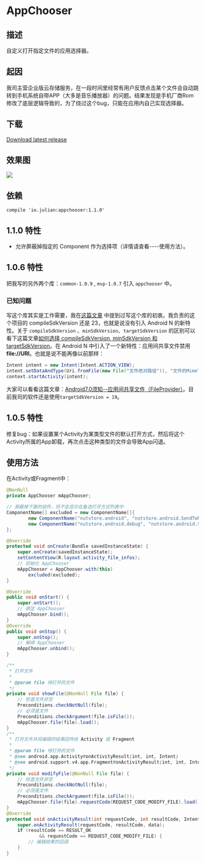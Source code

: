 # AppChooser
## 描述
自定义打开指定文件的应用选择器。
## 起因
我司主营企业版云存储服务，在一段时间里经常有用户反馈点击某个文件会自动跳转到手机系统自带APP（大多是音乐播放器）的问题。结果发现是手机厂商Rom修改了底层逻辑导致的，为了绕过这个bug，只能在应用内自己实现选择器。

## 下载
[Download latest release](https://github.com/JulianAndroid/AppChooser/releases/tag/v1.0.6)

## 效果图

![](screenshots/Gif_20170624_154149.gif)

## 依赖

`compile 'io.julian:appchooser:1.1.0'`

## 1.1.0 特性
- 允许屏蔽掉指定的 Component 作为选择项（详情请查看----使用方法）。

## 1.0.6 特性

把我写的另外两个库：`common-1.0.9` , `mvp-1.0.7` 引入 `appchooser` 中。

### 已知问题

写这个库其实是工作需要，我在[这篇文章](http://www.jianshu.com/p/3f65576f89b7) 中提到过写这个库的初衷。我负责的这个项目的 compileSdkVersion 还是 23，也就是说没有引入 Android N 的新特性。关于 `compileSdkVersion` 、`minSdkVersion`、`targetSdkVersion` 的区别可以看下这篇文章[如何选择 compileSdkVersion, minSdkVersion 和 targetSdkVersion](http://www.jcodecraeer.com/a/anzhuokaifa/androidkaifa/2016/0110/3854.html)。在 Android N 中引入了一个新特性：应用间共享文件禁用 **file://URI**。也就是说不能再像以前那样：

```java
Intent intent = new Intent(Intent.ACTION_VIEW);
intent.setDataAndType(Uri.fromFile(new File("文件绝对路径")), "文件的MimeType");
context.startActivity(intent);
```

大家可以看看这篇文章：[Android7.0须知--应用间共享文件（FileProvider）](http://www.jianshu.com/p/3f9e3fc38eae)。目前我司的软件还是使用`targetSdkVersion = 19`。

## 1.0.5 特性

修复bug：如果设置某个Activity为某类型文件的默认打开方式，然后将这个Activity所属的App卸载，再次点击这种类型的文件会导致App闪退。

## 使用方法

在Activity或Fragment中：

```java
@NonNull
private AppChooser mAppChooser;

// 屏蔽掉下面的组件，将不会显示在备选打开方式列表中
ComponentName[] excluded = new ComponentName[]{
        new ComponentName("nutstore.android", "nutstore.android.SendToNutstoreIndex"),
        new ComponentName("nutstore.android.debug", "nutstore.android.SendToNutstoreIndex"),
};

@Override
protected void onCreate(Bundle savedInstanceState) {
    super.onCreate(savedInstanceState);
    setContentView(R.layout.activity_file_infos);
  	// 初始化 AppChooser
    mAppChooser = AppChooser.with(this)
    	excluded(excluded); 
}

@Override
public void onStart() {
    super.onStart();
  	// 绑定 AppChooser
    mAppChooser.bind();
}
@Override
public void onStop() {
    super.onStop();
   	// 解绑 AppChooser
    mAppChooser.unbind();
}

/**
 * 打开文件
 *
 * @param file 待打开的文件
 */
private void showFile(@NonNull File file) {
    // 检查文件非空
    Preconditions.checkNotNull(file);
    // 必须是文件
    Preconditions.checkArgument(file.isFile());
    mAppChooser.file(file).load();
}
/**
 * 打开文件并将编辑的结果回传给 Activity 或 Fragment
 *
 * @param file 待打开的文件
 * @see android.app.Activity#onActivityResult(int, int, Intent)
 * @see android.support.v4.app.Fragment#onActivityResult(int, int, Intent)
 */
private void modifyFile(@NonNull File file) {
    // 检查文件非空
    Preconditions.checkNotNull(file);
    // 必须是文件
    Preconditions.checkArgument(file.isFile());
    mAppChooser.file(file).requestCode(REQUEST_CODE_MODIFY_FILE).load();
}
@Override
protected void onActivityResult(int requestCode, int resultCode, Intent data) {
    super.onActivityResult(requestCode, resultCode, data);
    if (resultCode == RESULT_OK
            && requestCode == REQUEST_CODE_MODIFY_FILE) {
        // 编辑结果的回调
    }
}
```
